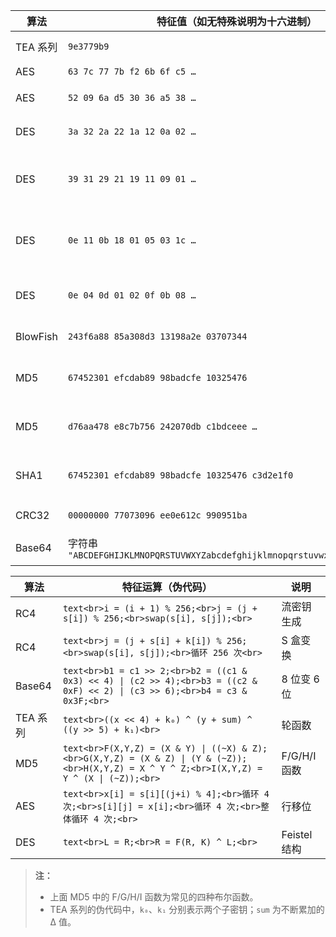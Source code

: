 ﻿| 算法     | 特征值（如无特殊说明为十六进制）                                             | 备注            |
| -------- | ------------------------------------------------------------------------ | --------------- |
| TEA 系列 | `9e3779b9`                                                               | Delta 值         |
| AES      | `63 7c 77 7b f2 6b 6f c5 …`                                              | S 盒            |
| AES      | `52 09 6a d5 30 36 a5 38 …`                                              | 逆 S 盒          |
| DES      | `3a 32 2a 22 1a 12 0a 02 …`                                              | 置换表           |
| DES      | `39 31 29 21 19 11 09 01 …`                                              | 密钥交换数组 PC‑1 |
| DES      | `0e 11 0b 18 01 05 03 1c …`                                              | 密钥交换数组 PC‑2 |
| DES      | `0e 04 0d 01 02 0f 0b 08 …`                                              | S 函数表格 1     |
| BlowFish | `243f6a88 85a308d3 13198a2e 03707344`                                    | P 数组           |
| MD5      | `67452301 efcdab89 98badcfe 10325476`                                    | 寄存器初始值      |
| MD5      | `d76aa478 e8c7b756 242070db c1bdceee …`                                  | Tᵢ 数组常量      |
| SHA1     | `67452301 efcdab89 98badcfe 10325476 c3d2e1f0`                           | 寄存器初始值      |
| CRC32    | `00000000 77073096 ee0e612c 990951ba`                                    | CRC 表           |
| Base64   | 字符串 `"ABCDEFGHIJKLMNOPQRSTUVWXYZabcdefghijklmnopqrstuvwxyz0123456789+/"` | 字符集           |

| 算法     | 特征运算（伪代码）                                                                                                                             | 说明          |
| -------- | -------------------------------------------------------------------------------------------------------------------------------------------- | ------------ |
| RC4      | `text<br>i = (i + 1) % 256;<br>j = (j + s[i]) % 256;<br>swap(s[i], s[j]);<br>`                                                               | 流密钥生成    |
| RC4      | `text<br>j = (j + s[i] + k[i]) % 256;<br>swap(s[i], s[j]);<br>循环 256 次<br>`                                                                | S 盒变换     |
| Base64   | `text<br>b1 = c1 >> 2;<br>b2 = ((c1 & 0x3) << 4) \| (c2 >> 4);<br>b3 = ((c2 & 0xF) << 2) \| (c3 >> 6);<br>b4 = c3 & 0x3F;<br>`               | 8 位变 6 位   |
| TEA 系列 | `text<br>((x << 4) + k₀) ^ (y + sum) ^ ((y >> 5) + k₁)<br>`                                                                                   | 轮函数       |
| MD5      | `text<br>F(X,Y,Z) = (X & Y) \| ((~X) & Z);<br>G(X,Y,Z) = (X & Z) \| (Y & (~Z));<br>H(X,Y,Z) = X ^ Y ^ Z;<br>I(X,Y,Z) = Y ^ (X \| (~Z));<br>` | F/G/H/I 函数  |
| AES      | `text<br>x[i] = s[i][(j+i) % 4];<br>循环 4 次;<br>s[i][j] = x[i];<br>循环 4 次;<br>整体循环 4 次;<br>`                                         | 行移位         |
| DES      | `text<br>L = R;<br>R = F(R, K) ^ L;<br>`                                                                                                     | Feistel 结构  |

> **注：**
>
> * 上面 MD5 中的 F/G/H/I 函数为常见的四种布尔函数。
> * TEA 系列的伪代码中，`k₀`、`k₁` 分别表示两个子密钥；`sum` 为不断累加的 Δ 值。